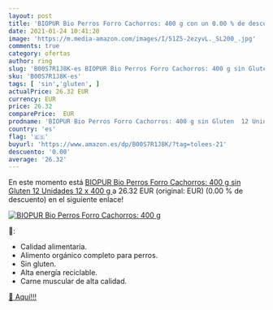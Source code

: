 ```yaml
---
layout: post
title: 'BIOPUR Bio Perros Forro Cachorros: 400 g con un 0.00 % de descuento'
date: 2021-01-24 10:41:20
image: 'https://m.media-amazon.com/images/I/51Z5-2ezyvL._SL200_.jpg'
comments: true
category: ofertas
author: ring
slug: 'B00S7R1J8K-es BIOPUR Bio Perros Forro Cachorros: 400 g sin Gluten 12...'
sku: 'B00S7R1J8K-es'
tags: [ 'sin','gluten', ]
actualPrice: 26.32 EUR
currency: EUR
price: 26.32
comparePrice:  EUR
prodname: 'BIOPUR Bio Perros Forro Cachorros: 400 g sin Gluten  12 Unidades  12 x 400 g '
country: 'es'
flag: '🇪🇸'
buyurl: 'https://www.amazon.es/dp/B00S7R1J8K/?tag=tolees-21'
descuento: '0.00'
average: '26.32'
---
```


En este momento está [BIOPUR Bio Perros Forro Cachorros: 400 g sin Gluten  12 Unidades  12 x 400 g ](https://www.amazon.es/dp/B00S7R1J8K/?tag=tolees-21) a 26.32 EUR (original:  EUR) (0.00 %  de descuento) en el siguiente enlace!

[![BIOPUR Bio Perros Forro Cachorros: 400 g](https://m.media-amazon.com/images/I/51Z5-2ezyvL._SL200_.jpg)](https://www.amazon.es/dp/B00S7R1J8K/?tag=tolees-21)

🔎:

- Calidad alimentaria.
- Alimento orgánico completo para perros.
- Sin gluten.
- Alta energía reciclable.
- Carne muscular de alta calidad.

[🛒 Aquí!!!](https://www.amazon.es/dp/B00S7R1J8K/?tag=tolees-21)

